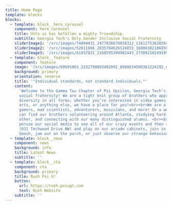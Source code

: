 ```yaml
---
title: Home Page
template: blocks
blocks:
  - template: block__hero_carousel
    component: hero_carousel
    title: Unto us has befallen a mighty friendship.
    subtitle: Georgia Tech's Only Gender Inclusive Social Fraternity
    sliderImage1: '/src/images/74894431_2477036679058312_1161275362026455040_o.jpg'
    sliderImage2: '/src/images/52611666_2035704626524855_1608638210685009920_o.jpg'
    sliderImage3: '/src/images/61837021_2168595399902443_273092102491996160_n.png'
  - template: block__feature
    component: feature
    image: '/src/images/69691063_2332798893482092_8088634500361224192_o.jpg'
    background: primary
    orientation: reverse
    title: '"Individual standards, not standard individuals."'
    content:
      'Welcome to the Gamma Tau Chapter of Psi Upsilon, Georgia Tech’s only gender-inclusive
      social fraternity! We are a tight knit group of brothers who appreciate and encourage
      diversity in all forms; whether you’re interested in video games, music, flow
      arts, or anything else, we have a place for you!<br><br>We are a mix of everything:
      gamers, mad scientists, adventurers, musicians, and more! On a weekly basis you
      can find our brothers volunteering around Atlanta, studying hard, mentoring each
      other, and connecting with our many distinguished alumni. <br><br>Feel free to
      peruse our social media to see all of our crazy events and then stop by our house
      (831 Techwood Drive NW) and play on our arcade cabinets, join in on a game of
      Smash, jam out on the porch, or just observe our strange behavior.<br>'
  - template: block__news
    component: news
    background: info
    title: Latest News
    subtitle: ''
  - template: block__cta
    component: cta
    background: primary
    title: Rush Psi U!
    button:
      url: https://rush.psiugt.com
      text: Rush Website
    subtitle: ''
---
```

